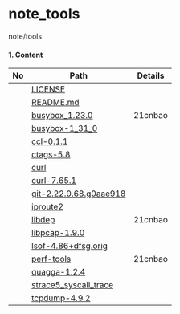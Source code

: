 # note_tools
note/tools


#### 1. Content

|No |Path| Details|
|--|--|--|
| |[LICENSE		](/LICENSE		     )  | |
| |[README.md                ](/README.md               ) | |
| |[busybox_1.23.0           ](/busybox_1.23.0          ) |21cnbao |
| |[busybox-1_31_0           ](/busybox-1_31_0          ) | |
| |[ccl-0.1.1                ](/ccl-0.1.1               ) | |
| |[ctags-5.8                ](/ctags-5.8               ) | |
| |[curl                     ](/curl                    ) | |
| |[curl-7.65.1              ](/curl-7.65.1             ) | |
| |[git-2.22.0.68.g0aae918   ](/git-2.22.0.68.g0aae918  ) | |
| |[iproute2		     ](/iproute2  ) | |
| |[libdep                   ](/libdep                  ) |21cnbao |
| |[libpcap-1.9.0            ](/libpcap-1.9.0           ) | |
| |[lsof-4.86+dfsg.orig      ](/lsof-4.86+dfsg.orig     ) | |
| |[perf-tools               ](/perf-tools              ) |21cnbao |
| |[quagga-1.2.4             ](/quagga-1.2.4            ) | |
| |[strace5_syscall_trace    ](/strace5_syscall_trace   ) | |
| |[tcpdump-4.9.2            ](/tcpdump-4.9.2           ) | |

